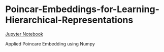 # Poincar-Embeddings-for-Learning-Hierarchical-Representations
[Jupyter Notebook](https://github.com/Adityagrao/Poincar-Embeddings-for-Learning-Hierarchical-Representations/blob/master/%20Poincar%C3%A9%20Embeddings%20for%20Learning%20Hierarchical%20Representations.ipynb)

Applied Poincare Embedding using Numpy
